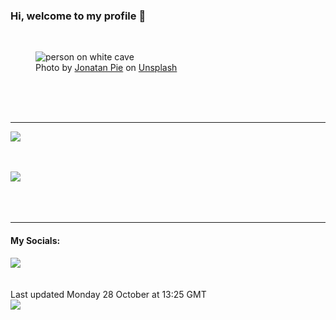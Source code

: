 <h3>Hi, welcome to my profile 👋</h3>

<br />
<figure>
  <img
    src="https://images.unsplash.com/photo-1490143921278-d853145e4977?crop=entropy&cs=tinysrgb&fit=max&fm=jpg&ixid=M3wyNzQ3MDB8MHwxfHJhbmRvbXx8fHx8fHx8fDE3MzAxMTg3Mjh8&ixlib=rb-4.0.3&q=80&w=1080&auto=format"
    alt="person on white cave" 
  />
  <figcaption>Photo by <a
    href="https://unsplash.com/@r3dmax?utm_source=Profile%20readme&utm_medium=referral">Jonatan Pie</a> on <a
    href="https://unsplash.com/?utm_source=Profile%20readme&utm_medium=referral">Unsplash</a></figcaption>
</figure>




  <br /><br /><br />

<hr />
<img
  src="https://github-readme-stats.vercel.app/api?username=shanelucy&show_icons=true&theme=calm"
/>
<br /><br /><br />

<img 
  src="https://github-readme-stats.vercel.app/api/top-langs/?username=shanelucy&theme=calm"
/>
<br /><br /><br /><br />
<hr />
<h4>My Socials:</h4>
<a href="https://uk.linkedin.com/in/shane-lucy-4735b616a">
  <img
    src="https://img.shields.io/badge/linkedin%20-%230077B5.svg?&style=for-the-badge&logo=linkedin&logoColor=white"
  />
</a>
<br /><br /><br />
Last updated Monday 28 October at 13:25 GMT
<br />
<img
  src="https://github.com/ShaneLucy/ShaneLucy/workflows/README%20build/badge.svg"
/>
